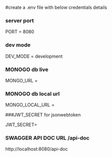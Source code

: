 #create a .env file with below credentials details

### server port
PORT = 8080

### dev mode
DEV_MODE = development

### MONOGO db live
MONGO_URL = 

### MONOGO db local url

MONGO_LOCAL_URL =

###JWT_SECRET for jsonwebtoken

JWT_SECRET=

### SWAGGER API DOC URL /api-doc
http://localhost:8080/api-doc